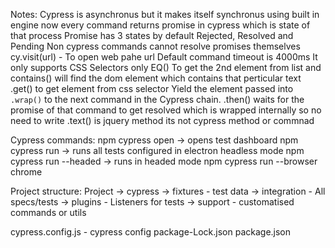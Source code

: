 Notes:
Cypress is asynchronus but it makes itself synchronus using built in engine 
now every command returns promise in cypress which is state of that process
Promise has 3 states by default Rejected, Resolved and Pending
Non cypress commands cannot resolve promises themselves
cy.visit(url) - To open web pahe url
Default command timeout is 4000ms
It only supports CSS Selectors only
EQ() To get the 2nd element from list and contains() will find the dom element which contains that perticular text
.get() to get element from css selector
Yield the element passed into `.wrap()` to the next command in the Cypress chain.
.then() waits for the promise of that command to get resolved which is wrapped internally so no need to write
.text() is jquery method its not cypress method or commnad


Cypress commands:
npm cypress open -> opens test dashboard
npm cypress run -> runs all tests configured in electron headless mode
npm cypress run --headed -> runs in headed mode
npm cypress run --browser chrome



Project structure:
Project
-> cypress
    -> fixtures - test data
    -> integration - All specs/tests
    -> plugins - Listeners for tests
    -> support - customatised commands or utils

cypress.config.js - cypress config
package-Lock.json
package.json